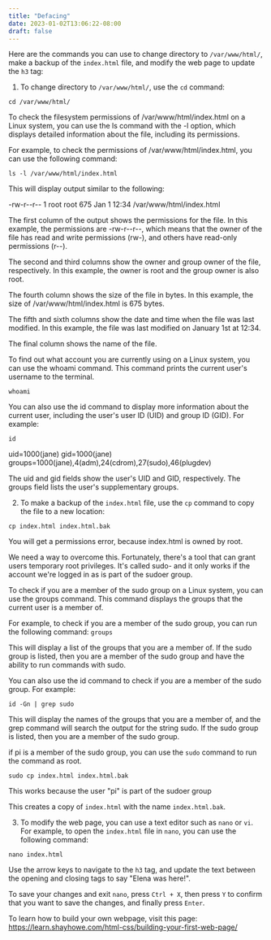 ```yaml
---
title: "Defacing"
date: 2023-01-02T13:06:22-08:00
draft: false
---
```


Here are the commands you can use to change directory to `/var/www/html/`, make a backup of the `index.html` file, and modify the web page to update the `h3` tag:

1. To change directory to `/var/www/html/`, use the `cd` command:

`cd /var/www/html/`

To check the filesystem permissions of /var/www/html/index.html on a Linux system, you can use the ls command with the -l option, which displays detailed information about the file, including its permissions.

For example, to check the permissions of /var/www/html/index.html, you can use the following command:

`ls -l /var/www/html/index.html`

This will display output similar to the following:

-rw-r--r-- 1 root root 675 Jan 1 12:34 /var/www/html/index.html

The first column of the output shows the permissions for the file. In this example, the permissions are -rw-r--r--, which means that the owner of the file has read and write permissions (rw-), and others have read-only permissions (r--).

The second and third columns show the owner and group owner of the file, respectively. In this example, the owner is root and the group owner is also root.

The fourth column shows the size of the file in bytes. In this example, the size of /var/www/html/index.html is 675 bytes.

The fifth and sixth columns show the date and time when the file was last modified. In this example, the file was last modified on January 1st at 12:34.

The final column shows the name of the file.

To find out what account you are currently using on a Linux system, you can use the whoami command. This command prints the current user's username to the terminal.

`whoami`

You can also use the id command to display more information about the current user, including the user's user ID (UID) and group ID (GID). For example:

`id`

uid=1000(jane) gid=1000(jane) groups=1000(jane),4(adm),24(cdrom),27(sudo),46(plugdev)

The uid and gid fields show the user's UID and GID, respectively. The groups field lists the user's supplementary groups.



2. To make a backup of the `index.html` file, use the `cp` command to copy the file to a new location:


`cp index.html index.html.bak`

You will get a permissions error, because index.html is owned by root.  

We need a way to overcome this.  Fortunately, there's a tool that can grant users temporary root privileges.  It's called sudo- and it only works if the account we're logged in as is part of the sudoer group.

To check if you are a member of the sudo group on a Linux system, you can use the groups command. This command displays the groups that the current user is a member of.

For example, to check if you are a member of the sudo group, you can run the following command:
`groups`

This will display a list of the groups that you are a member of. If the sudo group is listed, then you are a member of the sudo group and have the ability to run commands with sudo.

You can also use the id command to check if you are a member of the sudo group. For example:

`id -Gn | grep sudo`

This will display the names of the groups that you are a member of, and the grep command will search the output for the string sudo. If the sudo group is listed, then you are a member of the sudo group.

if pi is a member of the sudo group, you can use the `sudo` command to run the command as root.

`sudo cp index.html index.html.bak`

This works because the user "pi" is part of the sudoer group

This creates a copy of `index.html` with the name `index.html.bak`.

3. To modify the web page, you can use a text editor such as `nano` or `vi`. For example, to open the `index.html` file in `nano`, you can use the following command:

`nano index.html`

Use the arrow keys to navigate to the `h3` tag, and update the text between the opening and closing tags to say "Elena was here!".

To save your changes and exit `nano`, press `Ctrl + X`, then press `Y` to confirm that you want to save the changes, and finally press `Enter`.

To learn how to build your own webpage, visit this page: 
https://learn.shayhowe.com/html-css/building-your-first-web-page/

